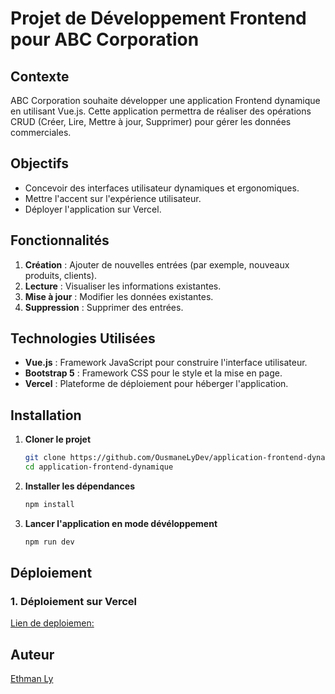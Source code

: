 # Projet de Développement Frontend pour ABC Corporation

## Contexte

ABC Corporation souhaite développer une application Frontend dynamique en utilisant Vue.js. Cette application permettra de réaliser des opérations CRUD (Créer, Lire, Mettre à jour, Supprimer) pour gérer les données commerciales. 

## Objectifs

- Concevoir des interfaces utilisateur dynamiques et ergonomiques.
- Mettre l'accent sur l'expérience utilisateur.
- Déployer l'application sur Vercel.

## Fonctionnalités

1. **Création** : Ajouter de nouvelles entrées (par exemple, nouveaux produits, clients).
2. **Lecture** : Visualiser les informations existantes.
3. **Mise à jour** : Modifier les données existantes.
4. **Suppression** : Supprimer des entrées.

## Technologies Utilisées

- **Vue.js** : Framework JavaScript pour construire l'interface utilisateur.
- **Bootstrap 5** : Framework CSS pour le style et la mise en page.
- **Vercel** : Plateforme de déploiement pour héberger l'application.

## Installation

1. **Cloner le projet**

   ```bash
   git clone https://github.com/OusmaneLyDev/application-frontend-dynamique.git
   cd application-frontend-dynamique

2. **Installer les dépendances**

    ```bash
    npm install


3. **Lancer l'application en mode dévéloppement**

    ```bash
    npm run dev
    ```

## Déploiement

### 1. Déploiement sur Vercel

   [Lien de deploiemen: ](https://commercial-management-app-xpma-o9h5mj4qx-ousmanelydevs-projects.vercel.app/)


## Auteur

[Ethman Ly](https://github.com/OusmaneLyDev)
